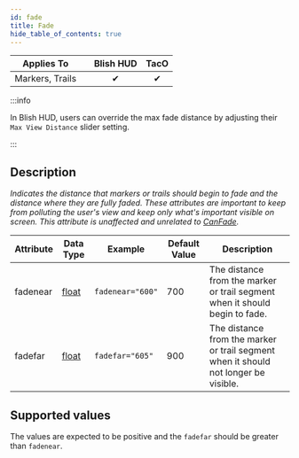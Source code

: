 ```yaml
---
id: fade
title: Fade
hide_table_of_contents: true
---
```


| Applies To | | Blish HUD | TacO |
|-|-|-|-|
| <center>Markers, Trails</center> | | <center>✔</center> | <center>✔</center> |

:::info

In Blish HUD, users can override the max fade distance by adjusting their `Max View Distance` slider setting.

:::

## Description

*Indicates the distance that markers or trails should begin to fade and the distance where they are fully faded.  These attributes are important to keep from polluting the user's view and keep only what's important visible on screen.  This attribute is unaffected and unrelated to [CanFade](canfade).*

| Attribute | Data Type | Example | Default Value | Description |
|-|-|-|-|-|
| fadenear | [float](../datatypes/float) | `fadenear="600"` | 700 | The distance from the marker or trail segment when it should begin to fade. |
| fadefar | [float](../datatypes/float) | `fadefar="605"` | 900 | The distance from the marker or trail segment when it should not longer be visible. |

## Supported values

The values are expected to be positive and the `fadefar` should be greater than `fadenear`.